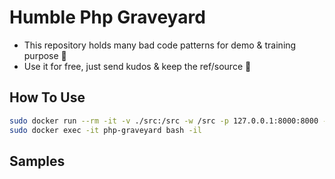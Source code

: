 # Humble Php Graveyard

- This repository holds many bad code patterns for demo & training purpose 📖
- Use it for free, just send kudos & keep the ref/source 🙏

## How To Use

```bash
sudo docker run --rm -it -v ./src:/src -w /src -p 127.0.0.1:8000:8000 --name php-graveyard php:8.1 php -S 0.0.0.0:8000
sudo docker exec -it php-graveyard bash -il
```

## Samples

```

```
